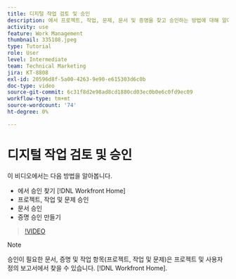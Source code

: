 ```yaml
---
title: 디지털 작업 검토 및 승인
description: 에서 프로젝트, 작업, 문제, 문서 및 증명을 찾고 승인하는 방법에 대해 알아봅니다. [!DNL Workfront Home].
activity: use
feature: Work Management
thumbnail: 335108.jpeg
type: Tutorial
role: User
level: Intermediate
team: Technical Marketing
jira: KT-8808
exl-id: 20596d8f-5a00-4263-9e90-e615303d6c0b
doc-type: video
source-git-commit: 6c31f8d2e98ad8cd1880cd03ec0b0e6c0fd9ec09
workflow-type: tm+mt
source-wordcount: '74'
ht-degree: 0%

---
```


# 디지털 작업 검토 및 승인

이 비디오에서는 다음 방법을 알아봅니다.

* 에서 승인 찾기 [!DNL Workfront Home]
* 프로젝트, 작업 및 문제 승인
* 문서 승인
* 증명 승인 만들기

>[!VIDEO](https://video.tv.adobe.com/v/335108/?quality=12&learn=on)


>[!NOTE]
>
>승인이 필요한 문서, 증명 및 작업 항목(프로젝트, 작업 및 문제)은 프로젝트 및 사용자 정의 보고서에서 찾을 수 있습니다. [!DNL Workfront Home].



<!---
learn more URLS
Approving work
Home area for Reviewers
Guides
Home overview for Reviewers
Issue page overview
--->
